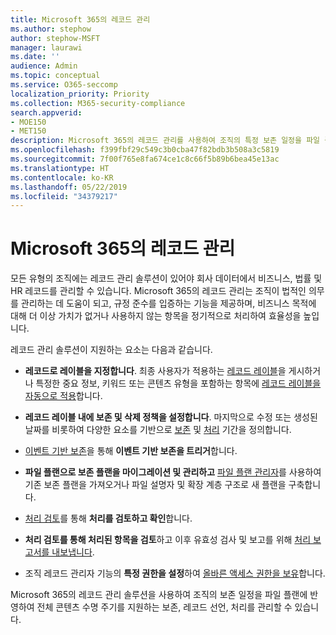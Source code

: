```yaml
---
title: Microsoft 365의 레코드 관리
ms.author: stephow
author: stephow-MSFT
manager: laurawi
ms.date: ''
audience: Admin
ms.topic: conceptual
ms.service: O365-seccomp
localization_priority: Priority
ms.collection: M365-security-compliance
search.appverid:
- MOE150
- MET150
description: Microsoft 365의 레코드 관리를 사용하여 조직의 특정 보존 일정을 파일 플랜에 적용하여 전체 콘텐츠 수명 주기를 지원하는 보존, 레코드 선언, 처리를 관리할 수 있습니다.
ms.openlocfilehash: f399fbf29c549c3b0cba47f82bdb3b508a3c5819
ms.sourcegitcommit: 7f00f765e8fa674ce1c8c66f5b89b6bea45e13ac
ms.translationtype: HT
ms.contentlocale: ko-KR
ms.lasthandoff: 05/22/2019
ms.locfileid: "34379217"
---
```

# <a name="records-management-in-microsoft-365"></a>Microsoft 365의 레코드 관리

모든 유형의 조직에는 레코드 관리 솔루션이 있어야 회사 데이터에서 비즈니스, 법률 및 HR 레코드를 관리할 수 있습니다. Microsoft 365의 레코드 관리는 조직이 법적인 의무를 관리하는 데 도움이 되고, 규정 준수를 입증하는 기능을 제공하며, 비즈니스 목적에 대해 더 이상 가치가 없거나 사용하지 않는 항목을 정기적으로 처리하여 효율성을 높입니다.

레코드 관리 솔루션이 지원하는 요소는 다음과 같습니다. 

-   **레코드로 레이블을 지정합니다**. 최종 사용자가 적용하는 [레코드 레이블](labels.md#using-retention-labels-for-records-management)을 게시하거나 특정한 중요 정보, 키워드 또는 콘텐츠 유형을 포함하는 항목에 [레코드 레이블을 자동으로 적용](labels.md#applying-a-retention-label-automatically-based-on-conditions)합니다.

-   **레코드 레이블 내에 보존 및 삭제 정책을 설정합니다**. 마지막으로 수정 또는 생성된 날짜를 비롯하여 다양한 요소를 기반으로 [보존](retention-policies.md#retaining-content-for-a-specific-period-of-time) 및 [처리](retention-policies.md#deleting-content-thats-older-than-a-specific-age) 기간을 정의합니다.

-   [이벤트 기반 보존](event-driven-retention.md)을 통해 **이벤트 기반 보존을 트리거**합니다.

-   **파일 플랜으로 보존 플랜을 마이그레이션 및 관리하고** [파일 플랜 관리자](file-plan-manager.md)를 사용하여 기존 보존 플랜을 가져오거나 파일 설명자 및 확장 계층 구조로 새 플랜을 구축합니다.

-   [처리 검토](disposition-reviews.md)를 통해 **처리를 검토하고 확인**합니다.

-   **처리 검토를 통해 처리된 항목을 검토**하고 이후 유효성 검사 및 보고를 위해 [처리 보고서를 내보냅니다](disposition-reviews.md#export-the-disposition-items).

-   조직 레코드 관리자 기능의 **특정 권한을 설정**하여 [올바른 액세스 권한을 보유](permissions-in-the-security-and-compliance-center.md)합니다.

Microsoft 365의 레코드 관리 솔루션을 사용하여 조직의 보존 일정을 파일 플랜에 반영하여 전체 콘텐츠 수명 주기를 지원하는 보존, 레코드 선언, 처리를 관리할 수 있습니다. 
